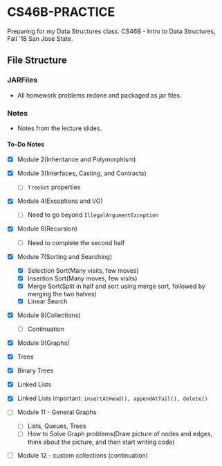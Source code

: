 # CS46B-PRACTICE
Preparing for my Data Structures class. CS46B - Intro to Data Structures, Fall '18 San Jose State.

## File Structure

### JARFiles
- All homework problems redone and packaged as jar files.

### Notes
- Notes from the lecture slides.
#### To-Do Notes
- [x] Module 2(Inheritance and Polymorphism)
- [x] Module 3(Interfaces, Casting, and Contracts)
  - [ ] `TreeSet` properties
- [x] Module 4(Exceptions and I/O)
  - [ ] Need to go beyond `IllegalArgumentException`
- [x] Module 6(Recursion)
  - [ ] Need to complete the second half
- [x] Module 7(Sorting and Searching)
  - [x] Selection Sort(Many visits, few moves)
  - [x] Insertion Sort(Many moves, few visits)
  - [x] Merge Sort(Split in half and sort using merge sort, followed by merging the two halves)
  - [x] Linear Search
- [x] Module 8(Collections)
  - [ ] Continuation
 - [x] Module 9(Graphs)
  - [x] Trees
  - [x] Binary Trees
  - [x] Linked Lists
  - [x] Linked Lists important: `insertAtHead(), appendAtTail(), delete()`
- [ ] Module 11 - General Graphs
  - [ ] Lists, Queues, Trees
  - [ ] How to Solve Graph problems(Draw picture of nodes and edges, think about the picture, and then start writing code)
- [ ] Module 12 - custom collections (continuation)

